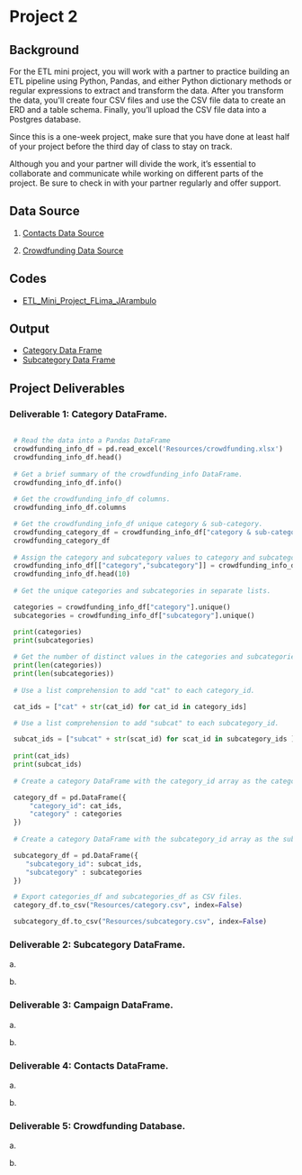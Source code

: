 # Project 2

## Background

For the ETL mini project, you will work with a partner to practice building an ETL pipeline using Python, Pandas, and either Python dictionary methods or regular expressions to extract and transform the data. After you transform the data, you'll create four CSV files and use the CSV file data to create an ERD and a table schema. Finally, you’ll upload the CSV file data into a Postgres database.

Since this is a one-week project, make sure that you have done at least half of your project before the third day of class to stay on track.

Although you and your partner will divide the work, it’s essential to collaborate and communicate while working on different parts of the project. Be sure to check in with your partner regularly and offer support.

## Data Source

1. [Contacts Data Source](https://github.com/fabiomarcullo/Crowdfunding_ETL/tree/main/Resources/contacts.xlsx)

2. [Crowdfunding Data Source](https://github.com/fabiomarcullo/Crowdfunding_ETL/tree/main/Resources/crowdfunding.xlsx)

## Codes

- [ETL_Mini_Project_FLima_JArambulo](https://github.com/fabiomarcullo/Crowdfunding_ETL/tree/main/ETL_Mini_Project_FLima_JArambulo.ipynb)

## Output

- [Category Data Frame](https://github.com/fabiomarcullo/Crowdfunding_ETL/tree/main/Resources/category.csv)
- [Subcategory Data Frame](https://github.com/fabiomarcullo/Crowdfunding_ETL/tree/main/Resources/subcategory.csv)

## Project Deliverables

  ### Deliverable 1: Category DataFrame.

 ```python

  # Read the data into a Pandas DataFrame
  crowdfunding_info_df = pd.read_excel('Resources/crowdfunding.xlsx')
  crowdfunding_info_df.head()
  
  # Get a brief summary of the crowdfunding_info DataFrame.
  crowdfunding_info_df.info()
  
  # Get the crowdfunding_info_df columns.
  crowdfunding_info_df.columns

  # Get the crowdfunding_info_df unique category & sub-category.
  crowdfunding_category_df = crowdfunding_info_df["category & sub-category"].unique()
  crowdfunding_category_df
  
  # Assign the category and subcategory values to category and subcategory columns.
  crowdfunding_info_df[["category","subcategory"]] = crowdfunding_info_df["category & sub-category"].str.split('/', n=1, expand=True)
  crowdfunding_info_df.head(10)
  
  # Get the unique categories and subcategories in separate lists.

  categories = crowdfunding_info_df["category"].unique()
  subcategories = crowdfunding_info_df["subcategory"].unique()

  print(categories)
  print(subcategories)
  
  # Get the number of distinct values in the categories and subcategories lists.
  print(len(categories))
  print(len(subcategories))
  
  # Use a list comprehension to add "cat" to each category_id. 

  cat_ids = ["cat" + str(cat_id) for cat_id in category_ids]

  # Use a list comprehension to add "subcat" to each subcategory_id.    

  subcat_ids = ["subcat" + str(scat_id) for scat_id in subcategory_ids ]
    
  print(cat_ids)
  print(subcat_ids)
  
  # Create a category DataFrame with the category_id array as the category_id and categories list as the category name.

  category_df = pd.DataFrame({
      "category_id": cat_ids,
      "category" : categories
  })
  
  # Create a category DataFrame with the subcategory_id array as the subcategory_id and subcategories list as the subcategory name. 

  subcategory_df = pd.DataFrame({
     "subcategory_id": subcat_ids,
     "subcategory" : subcategories
  })

  # Export categories_df and subcategories_df as CSV files.
  category_df.to_csv("Resources/category.csv", index=False)

  subcategory_df.to_csv("Resources/subcategory.csv", index=False)
```

### Deliverable 2: Subcategory DataFrame.

a. 

b. 

### Deliverable 3: Campaign DataFrame.

a. 

b. 

### Deliverable 4: Contacts DataFrame.

a. 

b. 

### Deliverable 5: Crowdfunding Database.

a. 

b. 


